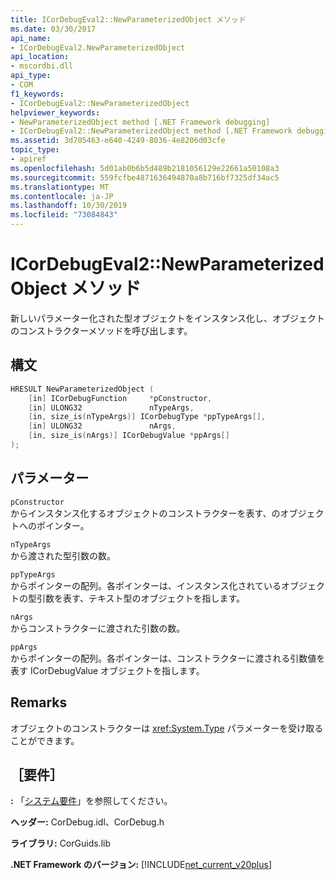 ```yaml
---
title: ICorDebugEval2::NewParameterizedObject メソッド
ms.date: 03/30/2017
api_name:
- ICorDebugEval2.NewParameterizedObject
api_location:
- mscordbi.dll
api_type:
- COM
f1_keywords:
- ICorDebugEval2::NewParameterizedObject
helpviewer_keywords:
- NewParameterizedObject method [.NET Framework debugging]
- ICorDebugEval2::NewParameterizedObject method [.NET Framework debugging]
ms.assetid: 3d705463-e640-4249-8036-4e8206d03cfe
topic_type:
- apiref
ms.openlocfilehash: 5d01ab0b6b5d489b2181056129e22661a50108a3
ms.sourcegitcommit: 559fcfbe4871636494870a8b716bf7325df34ac5
ms.translationtype: MT
ms.contentlocale: ja-JP
ms.lasthandoff: 10/30/2019
ms.locfileid: "73084843"
---
```

# <a name="icordebugeval2newparameterizedobject-method"></a>ICorDebugEval2::NewParameterizedObject メソッド
新しいパラメーター化された型オブジェクトをインスタンス化し、オブジェクトのコンストラクターメソッドを呼び出します。  
  
## <a name="syntax"></a>構文  
  
```cpp  
HRESULT NewParameterizedObject (  
    [in] ICorDebugFunction     *pConstructor,  
    [in] ULONG32               nTypeArgs,  
    [in, size_is(nTypeArgs)] ICorDebugType *ppTypeArgs[],  
    [in] ULONG32               nArgs,  
    [in, size_is(nArgs)] ICorDebugValue *ppArgs[]  
);  
```  
  
## <a name="parameters"></a>パラメーター  
 `pConstructor`  
 からインスタンス化するオブジェクトのコンストラクターを表す、のオブジェクトへのポインター。  
  
 `nTypeArgs`  
 から渡された型引数の数。  
  
 `ppTypeArgs`  
 からポインターの配列。各ポインターは、インスタンス化されているオブジェクトの型引数を表す、テキスト型のオブジェクトを指します。  
  
 `nArgs`  
 からコンストラクターに渡された引数の数。  
  
 `ppArgs`  
 からポインターの配列。各ポインターは、コンストラクターに渡される引数値を表す ICorDebugValue オブジェクトを指します。  
  
## <a name="remarks"></a>Remarks  
 オブジェクトのコンストラクターは <xref:System.Type> パラメーターを受け取ることができます。  
  
## <a name="requirements"></a>［要件］  
 **:** 「[システム要件](../../../../docs/framework/get-started/system-requirements.md)」を参照してください。  
  
 **ヘッダー:** CorDebug.idl、CorDebug.h  
  
 **ライブラリ:** CorGuids.lib  
  
 **.NET Framework のバージョン:** [!INCLUDE[net_current_v20plus](../../../../includes/net-current-v20plus-md.md)]
